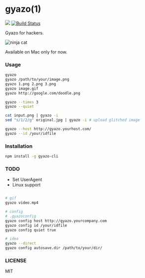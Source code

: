 # gyazo(1)
[![](http://img.shields.io/npm/v/gyazo-cli.svg)](https://npmjs.org/package/gyazo-cli) [![Build Status](https://travis-ci.org/uiureo/gyazo-cli.svg?branch=master)](https://travis-ci.org/uiureo/gyazo-cli)

Gyazo for hackers.


![ninja cat](http://i.gyazo.com/4127de4be736f098edf9492f6cdf4925.gif)

Available on Mac only for now.

### Usage

``` bash
gyazo
gyazo /path/to/your/image.png
gyazo 1.png 2.png 3.png
gyazo image.gif
gyazo http://google.com/doodle.png

gyazo --times 3
gyazo --quiet

cat input.png | gyazo -i
sed "s/1/2/g" original.jpg | gyazo -i # upload glitched image

gyazo --host http://gyazo.yourhost.com/
gyazo --id /your/idfile
```

### Installation
``` bash
npm install -g gyazo-cli
```

### TODO
* Set UserAgent
* Linux support

``` bash

# gif
gyazo video.mp4

# config
# .gyazoconfig
gyazo config host http://gyazo.yourcompany.com
gyazo config id /your/idfile
gyazo config quiet true

# idea
gyazo --direct
gyazo config autosave.dir /path/to/your/dir/
```

### LICENSE
MIT
